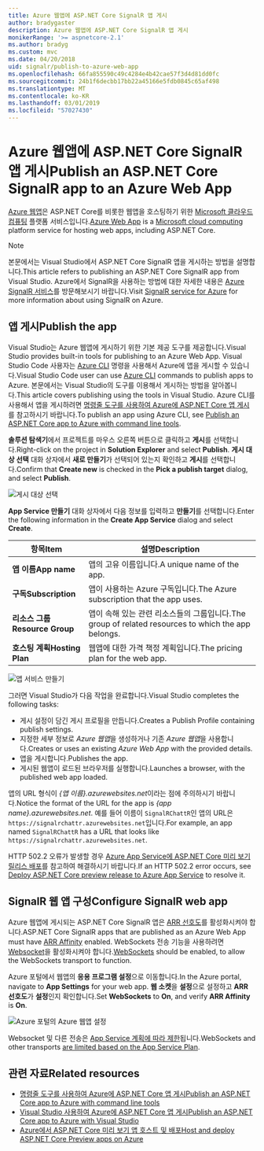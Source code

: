 ```yaml
---
title: Azure 웹앱에 ASP.NET Core SignalR 앱 게시
author: bradygaster
description: Azure 웹앱에 ASP.NET Core SignalR 앱 게시
monikerRange: '>= aspnetcore-2.1'
ms.author: bradyg
ms.custom: mvc
ms.date: 04/20/2018
uid: signalr/publish-to-azure-web-app
ms.openlocfilehash: 66fa855590c49c4284e4b42cae57f3d4d81dd0fc
ms.sourcegitcommit: 24b1f6decbb17bb22a45166e5fdb0845c65af498
ms.translationtype: MT
ms.contentlocale: ko-KR
ms.lasthandoff: 03/01/2019
ms.locfileid: "57027430"
---
```

# <a name="publish-an-aspnet-core-signalr-app-to-an-azure-web-app"></a><span data-ttu-id="1dc06-103">Azure 웹앱에 ASP.NET Core SignalR 앱 게시</span><span class="sxs-lookup"><span data-stu-id="1dc06-103">Publish an ASP.NET Core SignalR app to an Azure Web App</span></span>

<span data-ttu-id="1dc06-104">[Azure 웹앱](/azure/app-service/app-service-web-overview)은 ASP.NET Core를 비롯한 웹앱을 호스팅하기 위한 [Microsoft 클라우드 컴퓨팅](https://azure.microsoft.com/) 플랫폼 서비스입니다.</span><span class="sxs-lookup"><span data-stu-id="1dc06-104">[Azure Web App](/azure/app-service/app-service-web-overview) is a [Microsoft cloud computing](https://azure.microsoft.com/) platform service for hosting web apps, including ASP.NET Core.</span></span>

> [!NOTE]
> <span data-ttu-id="1dc06-105">본문에서는 Visual Studio에서 ASP.NET Core SignalR 앱을 게시하는 방법을 설명합니다.</span><span class="sxs-lookup"><span data-stu-id="1dc06-105">This article refers to publishing an ASP.NET Core SignalR app from Visual Studio.</span></span> <span data-ttu-id="1dc06-106">Azure에서 SignalR을 사용하는 방법에 대한 자세한 내용은 [Azure SignalR 서비스](https://azure.microsoft.com/en-gb/services/signalr-service?)를 방문해보시기 바랍니다.</span><span class="sxs-lookup"><span data-stu-id="1dc06-106">Visit [SignalR service for Azure](https://azure.microsoft.com/en-gb/services/signalr-service?) for more information about using SignalR on Azure.</span></span>

## <a name="publish-the-app"></a><span data-ttu-id="1dc06-107">앱 게시</span><span class="sxs-lookup"><span data-stu-id="1dc06-107">Publish the app</span></span>

<span data-ttu-id="1dc06-108">Visual Studio는 Azure 웹앱에 게시하기 위한 기본 제공 도구를 제공합니다.</span><span class="sxs-lookup"><span data-stu-id="1dc06-108">Visual Studio provides built-in tools for publishing to an Azure Web App.</span></span> <span data-ttu-id="1dc06-109">Visual Studio Code 사용자는 [Azure CLI](/cli/azure) 명령을 사용해서 Azure에 앱을 게시할 수 있습니다.</span><span class="sxs-lookup"><span data-stu-id="1dc06-109">Visual Studio Code user can use [Azure CLI](/cli/azure) commands to publish apps to Azure.</span></span> <span data-ttu-id="1dc06-110">본문에서는 Visual Studio의 도구를 이용해서 게시하는 방법을 알아봅니다.</span><span class="sxs-lookup"><span data-stu-id="1dc06-110">This article covers publishing using the tools in Visual Studio.</span></span> <span data-ttu-id="1dc06-111">Azure CLI를 사용해서 앱을 게시하려면 [명령줄 도구를 사용하여 Azure에 ASP.NET Core 앱 게시](/azure/app-service/app-service-web-get-started-dotnet)를 참고하시기 바랍니다.</span><span class="sxs-lookup"><span data-stu-id="1dc06-111">To publish an app using Azure CLI, see [Publish an ASP.NET Core app to Azure with command line tools](/azure/app-service/app-service-web-get-started-dotnet).</span></span>

<span data-ttu-id="1dc06-112">**솔루션 탐색기**에서 프로젝트를 마우스 오른쪽 버튼으로 클릭하고 **게시**를 선택합니다.</span><span class="sxs-lookup"><span data-stu-id="1dc06-112">Right-click on the project in **Solution Explorer** and select **Publish**.</span></span> <span data-ttu-id="1dc06-113">**게시 대상 선택** 대화 상자에서 **새로 만들기**가 선택되어 있는지 확인하고 **게시**를 선택합니다.</span><span class="sxs-lookup"><span data-stu-id="1dc06-113">Confirm that **Create new** is checked in the **Pick a publish target** dialog, and select **Publish**.</span></span>

![게시 대상 선택](publish-to-azure-web-app/_static/pick-publish-target-dialog.png)

<span data-ttu-id="1dc06-115">**App Service 만들기** 대화 상자에서 다음 정보를 입력하고 **만들기**를 선택합니다.</span><span class="sxs-lookup"><span data-stu-id="1dc06-115">Enter the following information in the **Create App Service** dialog and select **Create**.</span></span>

| <span data-ttu-id="1dc06-116">항목</span><span class="sxs-lookup"><span data-stu-id="1dc06-116">Item</span></span> | <span data-ttu-id="1dc06-117">설명</span><span class="sxs-lookup"><span data-stu-id="1dc06-117">Description</span></span> |
| ---- | ----------- |
| <span data-ttu-id="1dc06-118">**앱 이름**</span><span class="sxs-lookup"><span data-stu-id="1dc06-118">**App name**</span></span> | <span data-ttu-id="1dc06-119">앱의 고유 이름입니다.</span><span class="sxs-lookup"><span data-stu-id="1dc06-119">A unique name of the app.</span></span> |
| <span data-ttu-id="1dc06-120">**구독**</span><span class="sxs-lookup"><span data-stu-id="1dc06-120">**Subscription**</span></span> | <span data-ttu-id="1dc06-121">앱이 사용하는 Azure 구독입니다.</span><span class="sxs-lookup"><span data-stu-id="1dc06-121">The Azure subscription that the app uses.</span></span> |
| <span data-ttu-id="1dc06-122">**리소스 그룹**</span><span class="sxs-lookup"><span data-stu-id="1dc06-122">**Resource Group**</span></span> | <span data-ttu-id="1dc06-123">앱이 속해 있는 관련 리소스들의 그룹입니다.</span><span class="sxs-lookup"><span data-stu-id="1dc06-123">The group of related resources to which the app belongs.</span></span>  |
| <span data-ttu-id="1dc06-124">**호스팅 계획**</span><span class="sxs-lookup"><span data-stu-id="1dc06-124">**Hosting Plan**</span></span> | <span data-ttu-id="1dc06-125">웹앱에 대한 가격 책정 계획입니다.</span><span class="sxs-lookup"><span data-stu-id="1dc06-125">The pricing plan for the web app.</span></span> |

![앱 서비스 만들기](publish-to-azure-web-app/_static/create-app-service-dialog.png)

<span data-ttu-id="1dc06-127">그러면 Visual Studio가 다음 작업을 완료합니다.</span><span class="sxs-lookup"><span data-stu-id="1dc06-127">Visual Studio completes the following tasks:</span></span>

* <span data-ttu-id="1dc06-128">게시 설정이 담긴 게시 프로필을 만듭니다.</span><span class="sxs-lookup"><span data-stu-id="1dc06-128">Creates a Publish Profile containing publish settings.</span></span>
* <span data-ttu-id="1dc06-129">지정한 세부 정보로 *Azure 웹앱*을 생성하거나 기존 *Azure 웹앱*을 사용합니다.</span><span class="sxs-lookup"><span data-stu-id="1dc06-129">Creates or uses an existing *Azure Web App* with the provided details.</span></span>
* <span data-ttu-id="1dc06-130">앱을 게시합니다.</span><span class="sxs-lookup"><span data-stu-id="1dc06-130">Publishes the app.</span></span>
* <span data-ttu-id="1dc06-131">게시된 웹앱이 로드된 브라우저를 실행합니다.</span><span class="sxs-lookup"><span data-stu-id="1dc06-131">Launches a browser, with the published web app loaded.</span></span>

<span data-ttu-id="1dc06-132">앱의 URL 형식이 *{앱 이름}.azurewebsites.net*이라는 점에 주의하시기 바랍니다.</span><span class="sxs-lookup"><span data-stu-id="1dc06-132">Notice the format of the URL for the app is *{app name}.azurewebsites.net*.</span></span> <span data-ttu-id="1dc06-133">예를 들어 이름이 `SignalRChattR`인 앱의 URL은 `https://signalrchattr.azurewebsites.net`입니다.</span><span class="sxs-lookup"><span data-stu-id="1dc06-133">For example, an app named `SignalRChattR` has a URL that looks like `https://signalrchattr.azurewebsites.net`.</span></span>

<span data-ttu-id="1dc06-134">HTTP 502.2 오류가 발생할 경우 [Azure App Service에 ASP.NET Core 미리 보기 릴리스 배포](xref:host-and-deploy/azure-apps/index)를 참고하여 해결하시기 바랍니다.</span><span class="sxs-lookup"><span data-stu-id="1dc06-134">If an HTTP 502.2 error occurs, see [Deploy ASP.NET Core preview release to Azure App Service](xref:host-and-deploy/azure-apps/index) to resolve it.</span></span>

## <a name="configure-signalr-web-app"></a><span data-ttu-id="1dc06-135">SignalR 웹 앱 구성</span><span class="sxs-lookup"><span data-stu-id="1dc06-135">Configure SignalR web app</span></span>

<span data-ttu-id="1dc06-136">Azure 웹앱에 게시되는 ASP.NET Core SignalR 앱은 [ARR 선호도](https://en.wikipedia.org/wiki/Application_Request_Routing)를 활성화시켜야 합니다.</span><span class="sxs-lookup"><span data-stu-id="1dc06-136">ASP.NET Core SignalR apps that are published as an Azure Web App must have [ARR Affinity](https://en.wikipedia.org/wiki/Application_Request_Routing) enabled.</span></span> <span data-ttu-id="1dc06-137">WebSockets 전송 기능을 사용하려면 [Websocket](xref:fundamentals/websockets)을 활성화시켜야 합니다.</span><span class="sxs-lookup"><span data-stu-id="1dc06-137">[WebSockets](xref:fundamentals/websockets) should be enabled, to allow the WebSockets transport to function.</span></span>

<span data-ttu-id="1dc06-138">Azure 포털에서 웹앱의 **응용 프로그램 설정**으로 이동합니다.</span><span class="sxs-lookup"><span data-stu-id="1dc06-138">In the Azure portal, navigate to **App Settings** for your web app.</span></span> <span data-ttu-id="1dc06-139">**웹 소켓**을 **설정**으로 설정하고 **ARR 선호도**가 **설정**인지 확인합니다.</span><span class="sxs-lookup"><span data-stu-id="1dc06-139">Set **WebSockets** to **On**, and verify **ARR Affinity** is **On**.</span></span>

![Azure 포털의 Azure 웹앱 설정](publish-to-azure-web-app/_static/azure-web-app-settings.png)

 <span data-ttu-id="1dc06-141">Websocket 및 다른 전송은 [App Service 계획에 따라 제한](/azure/azure-subscription-service-limits#app-service-limits)됩니다.</span><span class="sxs-lookup"><span data-stu-id="1dc06-141">WebSockets and other transports [are limited based on the App Service Plan](/azure/azure-subscription-service-limits#app-service-limits).</span></span>

## <a name="related-resources"></a><span data-ttu-id="1dc06-142">관련 자료</span><span class="sxs-lookup"><span data-stu-id="1dc06-142">Related resources</span></span>

* [<span data-ttu-id="1dc06-143">명령줄 도구를 사용하여 Azure에 ASP.NET Core 앱 게시</span><span class="sxs-lookup"><span data-stu-id="1dc06-143">Publish an ASP.NET Core app to Azure with command line tools</span></span>](/azure/app-service/app-service-web-get-started-dotnet)
* [<span data-ttu-id="1dc06-144">Visual Studio 사용하여 Azure에 ASP.NET Core 앱 게시</span><span class="sxs-lookup"><span data-stu-id="1dc06-144">Publish an ASP.NET Core app to Azure with Visual Studio</span></span>](xref:tutorials/publish-to-azure-webapp-using-vs)
* [<span data-ttu-id="1dc06-145">Azure에서 ASP.NET Core 미리 보기 앱 호스트 및 배포</span><span class="sxs-lookup"><span data-stu-id="1dc06-145">Host and deploy ASP.NET Core Preview apps on Azure</span></span>](xref:host-and-deploy/azure-apps/index#deploy-aspnet-core-preview-release-to-azure-app-service)
